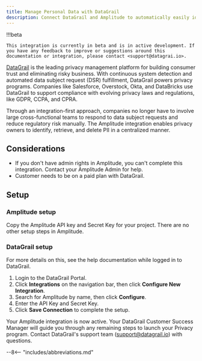 ```yaml
---
title: Manage Personal Data with DataGrail
description: Connect DataGrail and Amplitude to automatically easily identify, retrieve, and delete PII in Amplitude.
---
```


!!!beta

    This integration is currently in beta and is in active development. If you have any feedback to improve or suggestions around this documentation or integration, please contact <support@datagrai.io>. 

[DataGrail](http://www.datagrail.io) is the leading privacy management platform for building consumer trust and eliminating risky business. With continuous system detection and automated data subject request (DSR) fulfillment, DataGrail powers privacy programs. Companies like Salesforce, Overstock, Okta, and DataBricks use DataGrail to support compliance with evolving privacy laws and regulations, like GDPR, CCPA, and CPRA.

Through an integration-first approach, companies no longer have to involve large cross-functional teams to respond to data subject requests and reduce regulatory risk manually. The Amplitude integration enables privacy owners to identify, retrieve, and delete PII in a centralized manner.

## Considerations

- If you don't have admin rights in Amplitude, you can't complete this integration. Contact your Amplitude Admin for help.
- Customer needs to be on a paid plan with DataGrail.

## Setup

### Amplitude setup

Copy the Amplitude API key and Secret Key for your project. There are no other setup steps in Amplitude.

### DataGrail setup

For more details on this, see the help documentation while logged in to DataGrail. 

1. Login to the DataGrail Portal.
2. Click **Integrations** on the navigation bar, then click **Configure New Integration**.
3. Search for Amplitude by name, then click **Configure**.
4. Enter the API Key and Secret Key.
5. Click **Save Connection** to complete the setup.

Your Amplitude integration is now active. Your DataGrail Customer Success Manager will guide you through any remaining steps to launch your Privacy program. Contact DataGrail's support team (<support@datagrail.io>) with questions.

--8<-- "includes/abbreviations.md"
